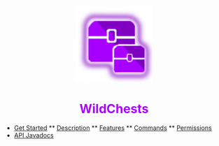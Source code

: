 <center>
  <a style="color: black; text-decoration: none;" href="/#/wildchests/">
    <img src="./images/wildchests-icon.png" width=35%>
    <h1 style="color: #a800ff;">WildChests</h1>
  </a>
</center>

* [Get Started](wildchests/)
** [Description](wildchests/?id=description)
** [Features](wildchests/?id=features)
** [Commands](wildchests/?id=commands)
** [Permissions](wildchests/?id=permissions)
* [API Javadocs](https://bg-software.com/wildchests/api/)